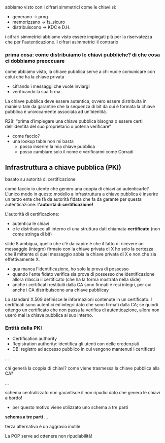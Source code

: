 abbiamo visto con i cifrari simmetrici come le chiavi si:
- generano -> prng
- memorizzano -> fs_sicuro
- distribuiscono -> KDC e D.H.

i cifrari simmetrici abbiamo visto essere impiegati più per la riservatezza che per l'autenticazione. I cifrari asimmetrici il contrario

### prima cosa: come distribuiamo le chiavi pubbliche? di che cosa ci dobbiamo preoccuare


come abbiamo visto, la chiave pubblica serve a chi vuole comunicare con colui che ha la chiave privata
- cifrando i messaggi che vuole inviargli
- verificando la sua firma

La chiave pubblica deve essere autentica, ovvero essere distribuita in maniera tale da garantire che la sequenza di bit da cui è formata la chiave pubblica è univocamente associata ad un'identità.

R28: “prima d’impiegare una chiave pubblica bisogna o essere certi dell’identità del suo proprietario o poterla verificare”
- come faccio?
- una lookup table non mi basta
    - posso inserire la mia chiave pubblica
    - posso cambiare solo il nome e verificarmi come Corradi

## Infrastruttura a chiave pubblica (PKI)
basato su autorità di certificazione

come faccio io utente che genero una coppia di chiavi ad autenticarle? L'unico modo in questo modello a infrastruttura a chiave pubblica è inserire un terzo ente che fà da autorità fidata che fa da garante per questa autenticazione: **l'autorità di certificazione!**

L'autorità di certificazione:
- autentica le chiavi
- e le distribuisce all'interno di una struttura dati chiamata **certificato** (non come stringa di bit)

slide 8 ambigua, quello che c'è da capire è che il fatto di ricevere un messaggio (integro) firmato con la chiave privata di X ho solo la certezza che il mittente di quel messaggio abbia la chiave privata di X e non che sia effettivamente X. 
- qua manca l'identificazione, ho solo la prova di possesso
- quando l'ente fidato verifica sia prova di possesso che identificazione allora rilascia il certificato (che ha la forma mostrata nella slide)
- anche i certificati restituiti dalla CA sono firmati e resi integri, per cui anche i CA distribuiscono una chiave pubblicay


Lo standard X.509 definisce le informazioni contenute in un certificato. I certificati sono autentici ed integri dato che sono firmati dalla CA; se quindi ottengo un certificato che non passa la verifica di autenticazione, allora non userò mai la chiave pubblica al suo interno.

### Entità della PKI
- Certification authority
- Registration authority: identifica gli utenti con delle credenziali
- DB: registro ad accesso pubblico in cui vengono mantenuti i certificati

...


chi generà la coppia di chiavi?
come viene trasmessa la chiave pubblica alla CA?

...

schema centralizzato non garantisce il non ripudio dato che genera le chiavi a bordo!
- per questo motivo viene utilizzato uno schema a tre parti

**schema a tre parti**
...

terza alternativa è un aggravio inutile

La POP serve ad ottenere non ripudiabilità!

